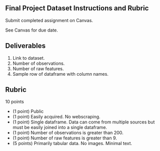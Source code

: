 Final Project Dataset Instructions and Rubric
------

Submit completed assignment on Canvas. 

See Canvas for due date. 

Deliverables
------

1. Link to dataset.
2. Number of observations.
3. Number of raw features.
4. Sample row of dataframe with column names.

Rubric
-----

10 points

- (1 point) Public
- (1 point) Easily acquired. No webscraping.
- (1 point) Single dataframe. Data can come from multiple sources but must be easily joined into a single dataframe.
- (1 point) Number of observations is greater than 200.
- (1 point) Number of raw features is greater than 9.
- (5 points) Primarily tabular data. No images. Minimal text.